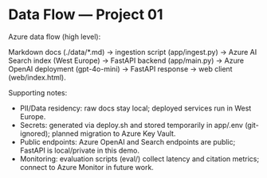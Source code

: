 # Data Flow — Project 01

Azure data flow (high level):

Markdown docs (./data/*.md) → ingestion script (app/ingest.py) → Azure AI Search index (West Europe) → FastAPI backend (app/main.py) → Azure OpenAI deployment (gpt-4o-mini) → FastAPI response → web client (web/index.html).

Supporting notes:
- PII/Data residency: raw docs stay local; deployed services run in West Europe.
- Secrets: generated via deploy.sh and stored temporarily in app/.env (git-ignored); planned migration to Azure Key Vault.
- Public endpoints: Azure OpenAI and Search endpoints are public; FastAPI is local/private in this demo.
- Monitoring: evaluation scripts (eval/) collect latency and citation metrics; connect to Azure Monitor in future work.

